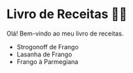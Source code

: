 # Livro de Receitas :man_cook:

Olá! Bem-vindo ao meu livro de receitas.

- Strogonoff de Frango
- Lasanha de Frango
- Frango à Parmegiana
